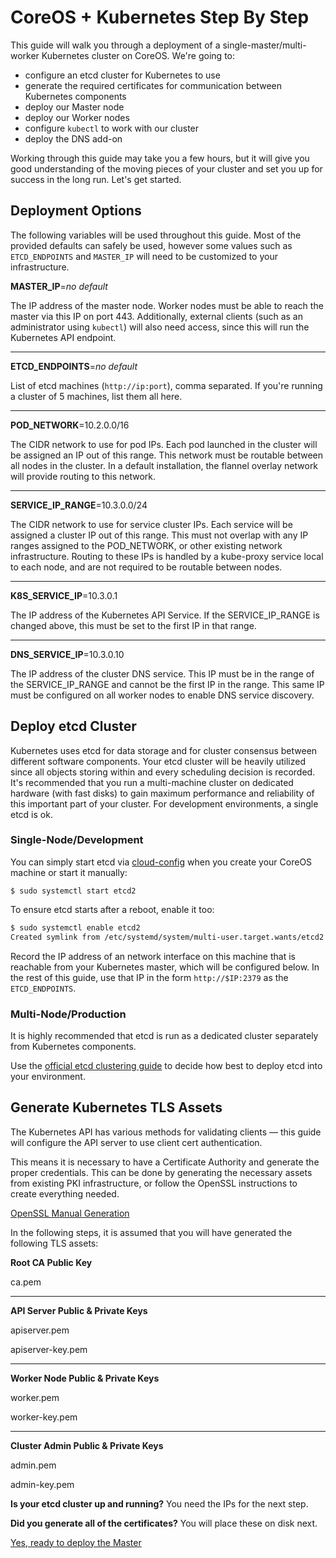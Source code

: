 # CoreOS &#43; Kubernetes Step By Step

This guide will walk you through a deployment of a single-master/multi-worker Kubernetes cluster on CoreOS. We're going to:

- configure an etcd cluster for Kubernetes to use
- generate the required certificates for communication between Kubernetes components
- deploy our Master node
- deploy our Worker nodes
- configure `kubectl` to work with our cluster
- deploy the DNS add-on

Working through this guide may take you a few hours, but it will give you good understanding of the moving pieces of your cluster and set you up for success in the long run. Let's get started.

## Deployment Options

The following variables will be used throughout this guide. Most of the provided defaults can safely be used, however some values such as `ETCD_ENDPOINTS` and `MASTER_IP` will need to be customized to your infrastructure.

**MASTER_IP**=_no default_

The IP address of the master node. Worker nodes must be able to reach the master via this IP on port 443. Additionally, external clients (such as an administrator using `kubectl`) will also need access, since this will run the Kubernetes API endpoint.

<hr/>

**ETCD_ENDPOINTS**=_no default_

List of etcd machines (`http://ip:port`), comma separated. If you're running a cluster of 5 machines, list them all here.

<hr/>

**POD_NETWORK**=10.2.0.0/16

The CIDR network to use for pod IPs.
Each pod launched in the cluster will be assigned an IP out of this range.
This network must be routable between all nodes in the cluster. In a default installation, the flannel overlay network will provide routing to this network.

<hr/>

**SERVICE_IP_RANGE**=10.3.0.0/24

The CIDR network to use for service cluster IPs. Each service will be assigned a cluster IP out of this range. This must not overlap with any IP ranges assigned to the POD_NETWORK, or other existing network infrastructure. Routing to these IPs is handled by a kube-proxy service local to each node, and are not required to be routable between nodes.

<hr/>

**K8S_SERVICE_IP**=10.3.0.1

The IP address of the Kubernetes API Service. If the SERVICE_IP_RANGE is changed above, this must be set to the first IP in that range.

<hr/>

**DNS_SERVICE_IP**=10.3.0.10

The IP address of the cluster DNS service. This IP must be in the range of the SERVICE_IP_RANGE and cannot be the first IP in the range. This same IP must be configured on all worker nodes to enable DNS service discovery.

## Deploy etcd Cluster

Kubernetes uses etcd for data storage and for cluster consensus between different software components. Your etcd cluster will be heavily utilized since all objects storing within and every scheduling decision is recorded. It's recommended that you run a multi-machine cluster on dedicated hardware (with fast disks) to gain maximum performance and reliability of this important part of your cluster. For development environments, a single etcd is ok.

### Single-Node/Development

You can simply start etcd via [cloud-config][cloud-config-etcd] when you create your CoreOS machine or start it manually:

```
$ sudo systemctl start etcd2
```

To ensure etcd starts after a reboot, enable it too:

```sh
$ sudo systemctl enable etcd2
Created symlink from /etc/systemd/system/multi-user.target.wants/etcd2.service to /usr/lib64/systemd/system/etcd2.service.
```

Record the IP address of an network interface on this machine that is reachable from your Kubernetes master, which will be configured below. In the rest of this guide, use that IP in the form `http://$IP:2379` as the `ETCD_ENDPOINTS`.

[cloud-config-etcd]: https://coreos.com/os/docs/latest/cloud-config.html#etcd2

### Multi-Node/Production

It is highly recommended that etcd is run as a dedicated cluster separately from Kubernetes components.

Use the [official etcd clustering guide](https://coreos.com/etcd/docs/latest/clustering.html) to decide how best to deploy etcd into your environment.

## Generate Kubernetes TLS Assets

The Kubernetes API has various methods for validating clients &mdash; this guide will configure the API server to use client cert authentication.

This means it is necessary to have a Certificate Authority and generate the proper credentials. This can be done by generating the necessary assets from existing PKI infrastructure, or follow the OpenSSL instructions to create everything needed.

[OpenSSL Manual Generation](openssl.md)

In the following steps, it is assumed that you will have generated the following TLS assets:

**Root CA Public Key**

ca.pem

<hr/>

**API Server Public & Private Keys**

apiserver.pem

apiserver-key.pem

<hr/>

**Worker Node Public & Private Keys**

worker.pem

worker-key.pem

<hr/>

**Cluster Admin Public & Private Keys**

admin.pem

admin-key.pem

<div class="co-m-docs-next-step">
  <p><strong>Is your etcd cluster up and running?</strong> You need the IPs for the next step.</p>
  <p><strong>Did you generate all of the certificates?</strong> You will place these on disk next.</p>
  <a href="deploy-master-single.md" class="btn btn-primary btn-icon-right"  data-category="Docs Next" data-event="Kubernetes: Master">Yes, ready to deploy the Master</a>
</div>

